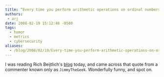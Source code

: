 ```yaml
---
title: “Every time you perform arithmetic operations on ordinal numbers, God kills a kitten”
authors:
 - arj
date: 2008-02-19 15:12:40 -0500
tags:
  - humor
  - metrics
  - cybersecurity
aliases:
  - /blog/2008/02/19/Every-time-you-perform-arithmetic-operations-on-ordinal-numbers-God-kills-a-kitten/
---
```

I was reading Rich Beijtlich's [blog](http://taosecurity.blogspot.com/2006/07/control-compliant-vs-field-assessed.html) today, and came across that quote from a commenter known only as `JimmyTheGeek`. Wonderfully funny, and spot on.
